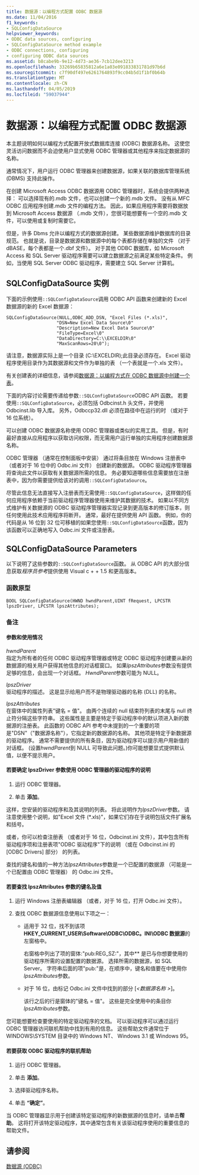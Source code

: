```yaml
---
title: 数据源：以编程方式配置 ODBC 数据源
ms.date: 11/04/2016
f1_keywords:
- SQLConfigDataSource
helpviewer_keywords:
- ODBC data sources, configuring
- SQLConfigDataSource method example
- ODBC connections, configuring
- configuring ODBC data sources
ms.assetid: b8cabe9b-9e12-4d73-ae36-7cb12dee3213
ms.openlocfilehash: 33269b65835812a6e1a03e091833831781d97b6d
ms.sourcegitcommit: c7f90df497e6261764893f9cc04b5d1f1bf0b64b
ms.translationtype: MT
ms.contentlocale: zh-CN
ms.lasthandoff: 04/05/2019
ms.locfileid: "59037944"
---
```

# <a name="data-source-programmatically-configuring-an-odbc-data-source"></a>数据源：以编程方式配置 ODBC 数据源

本主题说明如何以编程方式配置开放式数据库连接 (ODBC) 数据源名称。 这使您灵活访问数据而不会迫使用户显式使用 ODBC 管理器或其他程序来指定数据源的名称。

通常情况下，用户运行 ODBC 管理器来创建数据源，如果关联的数据库管理系统 (DBMS) 支持此操作。

在创建 Microsoft Access ODBC 数据源用 ODBC 管理器时，系统会提供两种选择： 可以选择现有的.mdb 文件，也可以创建一个新的.mdb 文件。 没有从 MFC ODBC 应用程序创建.mdb 文件的编程方法。 因此，如果应用程序需要将数据放到 Microsoft Access 数据源 （.mdb 文件），您很可能想要有一个空的.mdb 文件，可以使用或复制时需要它。

但是，许多 Dbms 允许以编程方式的数据源创建。 某些数据源维护数据库的目录规范。 也就是说，目录是数据源和数据源中的每个表都存储在单独的文件 （对于 dBASE，每个表都是一个.dbf 文件）。 对于其他 ODBC 数据库，如 Microsoft Access 和 SQL Server 驱动程序需要可以建立数据源之前满足某些特定条件。 例如，当使用 SQL Server ODBC 驱动程序，需要建立 SQL Server 计算机。

##  <a name="_core_sqlconfigdatasource_example"></a> SQLConfigDataSource 实例

下面的示例使用`::SQLConfigDataSource`调用 ODBC API 函数来创建新的 Excel 数据源的新的 Excel 数据源：

```
SQLConfigDataSource(NULL,ODBC_ADD_DSN, "Excel Files (*.xls)",
                   "DSN=New Excel Data Source\0"
                   "Description=New Excel Data Source\0"
                   "FileType=Excel\0"
                   "DataDirectory=C:\\EXCELDIR\0"
                   "MaxScanRows=20\0");
```

请注意，数据源实际上是一个目录 (C:\EXCELDIR);此目录必须存在。 Excel 驱动程序使用目录作为其数据源和文件作为单独的表 （一个表就是一个.xls 文件）。

有关创建表的详细信息，请参阅[数据源：以编程方式在 ODBC 数据源中创建一个表](../../data/odbc/data-source-programmatically-creating-a-table-in-an-odbc-data-source.md)。

下面的内容讨论需要传递给参数`::SQLConfigDataSource`ODBC API 函数。 若要使用`::SQLConfigDataSource`，必须包括 Odbcinst.h 头文件，并使用 Odbcinst.lib 导入库。 另外，Odbccp32.dll 必须在路径中在运行的时 （或对于 16 位系统）。

可以创建 ODBC 数据源名称使用 ODBC 管理器或类似的实用工具。 但是，有时最好直接从应用程序以获取访问权限，而无需用户运行单独的实用程序创建数据源名称。

ODBC 管理器 （通常在控制面板中安装） 通过将条目放在 Windows 注册表中 （或者对于 16 位中的 Odbc.ini 文件） 创建新的数据源。 ODBC 驱动程序管理器将查询此文件以获取有关数据源所需的信息。 务必要知道哪些信息需要放在注册表中，因为你需要提供给该对的调用`::SQLConfigDataSource`。

尽管此信息无法直接写入注册表而无需使用`::SQLConfigDataSource`，这样做的任何应用程序依赖于当前驱动程序管理器使用来维护其数据的技术。 如果以不同方式维护有关数据源的 ODBC 驱动程序管理器实现记录到更高版本的修订版本，则任何使用此技术应用程序将断开。 通常，最好在提供使用 API 函数。 例如，你的代码是从 16 位到 32 位可移植的如果您使用`::SQLConfigDataSource`函数，因为该函数可以正确地写入 Odbc.ini 文件或注册表。

##  <a name="_core_sqlconfigdatasource_parameters"></a> SQLConfigDataSource Parameters

以下说明了这些参数的`::SQLConfigDataSource`函数。 从 ODBC API 的大部分信息获取*程序员参考*提供使用 Visual c + + 1.5 和更高版本。

###  <a name="_core_function_prototype"></a> 函数原型

```
BOOL SQLConfigDataSource(HWND hwndParent,UINT fRequest, LPCSTR lpszDriver, LPCSTR lpszAttributes);
```

### <a name="remarks"></a>备注

####  <a name="_core_parameters_and_usage"></a> 参数和使用情况

*hwndParent*<br/>
指定为所有者的任何 ODBC 驱动程序管理器或特定 ODBC 驱动程序创建要从新的数据源的相关用户获得其他信息的对话框窗口。 如果*lpszAttributes*参数没有提供足够的信息，会出现一个对话框。 *HwndParent*参数可能为 NULL。

*lpszDriver*<br/>
驱动程序的描述。 这是显示给用户而不是物理驱动器的名称 (DLL) 的名称。

*lpszAttributes*<br/>
在窗体中的属性列表"键名 = 值"。 由两个连续的 null 结束符列表的末尾与 null 终止符分隔这些字符串。 这些属性是主要是特定于驱动程序中的默认项进入新的数据源的注册表。 此函数的 ODBC API 参考中未提到的一个重要的项是"DSN"（"数据源名称"），它指定新的数据源的名称。 其他项是特定于新数据源的驱动程序。 通常不需要提供的所有条目，因为驱动程序可以提示用户用新值的对话框。 (设置*hwndParent*到 NULL 可导致此问题。)你可能想要显式提供默认值，以便不提示用户。

#### <a name="to-determine-the-description-of-a-driver-for-the-lpszdriver-parameter-using-odbc-administrator"></a>若要确定 lpszDriver 参数使用 ODBC 管理器的驱动程序的说明

1. 运行 ODBC 管理器。

1. 单击 **添加**。

这样，您安装的驱动程序和及其说明的列表。 将此说明作为*lpszDriver*参数。 请注意使用整个说明，如"Excel 文件 (*.xls)"，如果它们存在于说明包括文件扩展名和括号。

或者，你可以检查注册表 （或者对于 16 位，Odbcinst.ini 文件），其中包含所有驱动程序项和注册表项"ODBC 驱动程序"下的说明 （或在 Odbcinst.ini 的 [ODBC Drivers] 部分） 的列表。

查找的键名和值的一种方法*lpszAttributes*参数是一个已配置的数据源 （可能是一个已配置由 ODBC 管理器） 的 Odbc.ini 文件。

#### <a name="to-find-keynames-and-values-for-the-lpszattributes-parameter"></a>若要查找 lpszAttributes 参数的键名及值

1. 运行 Windows 注册表编辑器 （或者，对于 16 位，打开 Odbc.ini 文件）。

1. 查找 ODBC 数据源信息使用以下项之一：

   - 适用于 32 位，找不到该项**HKEY_CURRENT_USER\Software\ODBC\ODBC。INI\ODBC 数据源**的左窗格中。

      右窗格中列出了项的窗体:"pub:REG_SZ:*<data source name>*"，其中*<data source name>* 是已与你想要使用的驱动程序所需的设置配置的数据源。 选择所需的数据源，如 SQL Server。 字符串后面的项"pub:"是，在顺序中，键名和值要在中使用你*lpszAttributes*参数。

   - 对于 16 位，由标记 Odbc.ini 文件中找到的部分 [*\<数据源名称 >*]。

      该行之后的行是窗体的"键名 = 值"。 这些是完全使用中的条目你*lpszAttributes*参数。

您可能想要检查要使用的特定驱动程序的文档。 可以驱动程序可以通过运行 ODBC 管理器访问联机帮助中找到有用的信息。 这些帮助文件通常位于 WINDOWS\SYSTEM 目录中的 Windows NT、 Windows 3.1 或 Windows 95。

#### <a name="to-obtain-online-help-for-your-odbc-driver"></a>若要获取 ODBC 驱动程序的联机帮助

1. 运行 ODBC 管理器。

1. 单击 **添加**。

1. 选择驱动程序名称。

1. 单击 **“确定”**。

当 ODBC 管理器显示用于创建该特定驱动程序的新数据源的信息时，请单击**帮助**。 这将打开该特定驱动程序，其中通常包含有关该驱动程序使用的重要信息的帮助文件。

## <a name="see-also"></a>请参阅

[数据源 (ODBC)](../../data/odbc/data-source-odbc.md)
